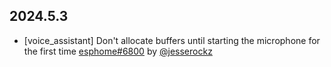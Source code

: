 ## 2024.5.3

- [voice_assistant] Don't allocate buffers until starting the microphone for the first time [esphome#6800](https://github.com/esphome/esphome/pull/6800) by [@jesserockz](https://github.com/jesserockz)

